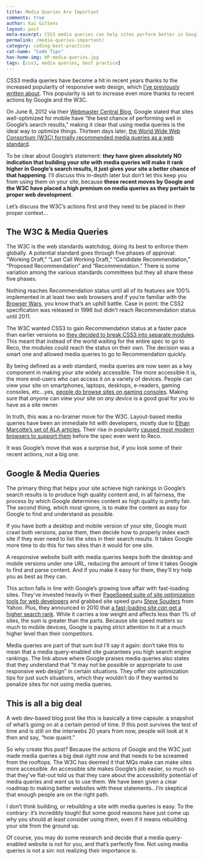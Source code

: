 ```yaml
---
title: Media Queries Are Important
comments: true
author: Kai Gittens
layout: post
meta-excerpt: CSS3 media queries can help sites perform better in Google search results and the W3C officially recommends them as a web standard.
permalink: /media-queries-important/
category: coding-best-practices
cat-name: "Code Tips"
has-home-img: HP-media-queries.jpg
tags: [css3, media queries, best practice]
---
```


CSS3 media queries have become a hit in recent years thanks to the increased popularity of responsive web design, which [I’ve previously written about][1]. This popularity is set to increase even more thanks to recent actions by Google and the W3C.

 [1]: http://kaidez.com/html5-project-update-responsive-web-design/

On June 6, 2012 via their [Webmaster Central Blog][2], Google stated that sites well-optimized for mobile have “the best chance of performing well in Google’s search results,” making it clear that using media queries is the ideal way to optimize things. Thirteen days later, [the World Wide Web Consortium (W3C) formally recommended media queries as a web standard][3].

 [2]: http://googlewebmastercentral.blogspot.com/2012/06/recommendations-for-building-smartphone.html
 [3]: http://www.w3.org/TR/css3-mediaqueries/

To be clear about Google’s statement: **they have given absolutely NO indication that building your site with media queries will make it rank higher in Google’s search results, it just gives your site a better chance of that happening**. I’ll discuss this in-depth later but don’t let this keep you from using them on your site, because **these recent moves by Google and the W3C have placed a high premium on media queries as they pertain to proper web development**.

Let’s discuss the W3C’s actions first and they need to be placed in their proper context…

## The W3C & Media Queries

The W3C is the web standards watchdog, doing its best to enforce them globally. A potential standard goes through five phases of approval: “Working Draft,” “Last Call Working Draft,” “Candidate Recommendation,” “Proposed Recommendation” and “Recommendation.” There is some variation among the various standards committees but they all share these five phases. 

Nothing reaches Recommendation status until all of its features are 100% implemented in at least two web browsers and if you’re familiar with the [Browser Wars][4], you know that’s an uphill battle. Case in point: the CSS2 specification was released in 1996 but didn’t reach Recommendation status until 2011.

 [4]: http://en.wikipedia.org/wiki/Browser_wars

The W3C wanted CSS3 to gain Recommendation status at a faster pace than earlier versions so [they decided to break CSS3 into separate modules][5]. This meant that instead of the world waiting for the entire spec to go to Reco, the modules could reach the status on their own. The decision was a smart one and allowed media queries to go to Recommendation quickly.

 [5]: http://www.w3.org/Style/2011/CSS-process

By being defined as a web standard, media queries are now seen as a key component in making your site widely accessible. The more accessible it is, the more end-users who can access it on a variety of devices. People can view your site on smartphones, laptops, desktops, e-readers, gaming consoles, etc…yes, [people do browse sites on gaming consoles][6]. Making sure that *anyone* can view your site on *any device* is a good goal for you to have as a site owner.

 [6]: http://www.alistapart.com/articles/testing-websites-in-game-console-browsers/

In truth, this was a no-brainer move for the W3C. Layout-based media queries have been an immediate hit with developers, mostly due to [Ethan Marcotte’s set of ALA articles][7]. Their rise in popularity [caused most modern browsers to support them][8] before the spec even went to Reco.

 [7]: http://www.alistapart.com/authors/m/emarcotte
 [8]: http://caniuse.com/css-mediaqueries

It was Google’s move that was a surprise but, if you look some of their recent actions, not a big one.

## Google & Media Queries

The primary thing that helps your site achieve high rankings in Google’s search results is to produce high quality content and, in all fairness, the process by which Google determines content as high quality is pretty fair. The second thing, which most ignore, is to make the content as easy for Google to find and understand as possible.

If you have both a desktop and mobile version of your site, Google must crawl both versions, parse them, then decide how to properly index each site if they ever need to list the sites in their search results. It takes Google more time to do this for two sites than it would for one site.

A responsive website built with media queries keeps both the desktop and mobile versions under one URL, reducing the amount of time it takes Google to find and parse content. And if you make it easy for them, they’ll *try* help you as best as they can.

This action falls in line with Google’s growing love affair with fast-loading sites. They’ve invested heavily in their [PageSpeed suite of site optimization tools for web developers][9] and grabbed site speed guru [Steve Souders][10] from Yahoo. Plus, they announced in 2010 that [a fast-loading site *can* get a higher search rank][11]. While it carries a low weight and affects less than 1% of sites, the sum is greater than the parts. Because site speed matters so much to mobile devices, Google is paying strict attention to it at a much higher level than their competitors. 

 [9]: https://developers.google.com/speed/pagespeed/
 [10]: http://stevesouders.com/
 [11]: http://googlewebmastercentral.blogspot.com/2010/04/using-site-speed-in-web-search-ranking.html

Media queries are part of that sum but I’ll say it again: don’t take this to mean that a media query-enabled site guarantees you high search engine rankings. The link above where Google praises media queries also states that they understand that “it may not be possible or appropriate to use responsive web design” in certain situations. They offer site optimization tips for just such situations, which they wouldn’t do if they wanted to penalize sites for not using media queries.

## This is all a big deal

A web dev-based blog post like this is basically a time capsule: a snapshot of what’s going on at a certain period of time. If this post survives the test of time and is still on the interwebs 20 years from now, people will look at it then and say, “how quaint.”

So why create this post? Because the actions of Google and the W3C just made media queries a big deal *right now* and that needs to be screamed from the rooftops. The W3C has deemed it that MQs make can make sites more accessible. An accessible site makes Google’s job easier, so much so that they’ve flat-out told us that they care about the accessibility potential of media queries and want us to use them. We have been given a clear roadmap to making better websites with these statements…I’m skeptical that enough people are on the right path.

I don’t think building, or rebuilding a site with media queries is easy. To the contrary: it’s incredibly tough! But some good reasons have just come up why you should at least consider using them, even if it means rebuilding your site from the ground up.

Of course, you may do some research and decide that a media query-enabled website is not for you, and that’s perfectly fine. Not using media queries is not a sin: not realizing their importance is.